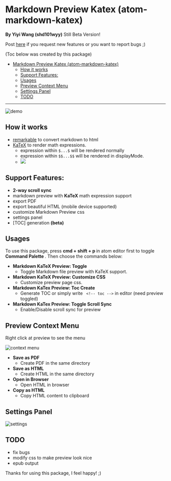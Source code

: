 Markdown Preview Katex (atom-markdown-katex)
===
**By Yiyi Wang (shd101wyy)**
Still Beta Version!

Post [here](https://github.com/shd101wyy/atom-markdown-katex/issues) if you request new features or you want to report bugs ;)

(Toc below was created by this package)
<!-- toc -->

- [Markdown Preview Katex (atom-markdown-katex)](#markdown-preview-katex-atom-markdown-katex)
	- [How it works](#how-it-works)
	- [Support Features:](#support-features)
	- [Usages](#usages)
	- [Preview Context Menu](#preview-context-menu)
	- [Settings Panel](#settings-panel)
	- [TODO](#todo)

<!-- tocstop -->
---

![demo](https://cloud.githubusercontent.com/assets/1908863/14586110/159a9e86-0453-11e6-9d85-98d6ef2a142b.gif)

## How it works
- [remarkable](https://github.com/jonschlinkert/remarkable) to convert markdown to html
- [KaTeX](https://github.com/Khan/KaTeX) to render math expressions.
    - expression within `$...$` will be rendered normally
    - expression within `$$...$$` will be rendered in displayMode.
    - <img src="https://cloud.githubusercontent.com/assets/1908863/14398210/0e408954-fda8-11e5-9eb4-562d7c0ca431.gif">

## Support Features:
- **2-way scroll sync**
- markdown preview with **KaTeX** math expression support
- export PDF
- export beautiful HTML (mobile device supported)
- customize Markdown Preview css
- settings panel
- [TOC] generation **(beta)**

## Usages
To use this package, press <strong> cmd + shift + p </strong> in atom editor first to toggle <strong> Command Palette </strong>. Then choose the commands below:
- <strong>Markdown KaTeX Preview: Toggle</strong>
    - Toggle Markdown file preview with KaTeX support.
- <strong>Markdown KaTeX Preview: Customize CSS</strong>
    - Customize preview page css.  
- <strong>Markdown KaTex Preview: Toc Create </strong>
  - Generate TOC
	 or simply write ` <!-- toc -->` in editor (need preview toggled)
- <strong>Markdown KaTex Preview: Toggle Scroll Sync </strong>
    - Enable/Disable scroll sync for preview

## Preview Context Menu
Right click at preview to see the menu

![context menu](https://cloud.githubusercontent.com/assets/1908863/14586062/18852988-0451-11e6-9cc0-578d54384926.gif)

- <strong> Save as PDF </strong>
  - Create PDF in the same directory
- <strong> Save as HTML </strong>
  - Create HTML in the same directory
- <strong> Open in Browser </strong>
  - Open HTML in browser
- <strong> Copy as HTML </strong>
  - Copy HTML content to clipboard

## Settings Panel
![settings](https://cloud.githubusercontent.com/assets/1908863/14586083/fc84195a-0451-11e6-9778-5d09c0cbd252.gif)

## TODO
- fix bugs
- modify css to make preview look nice
- epub output

Thanks for using this package, I feel happy! ;)
